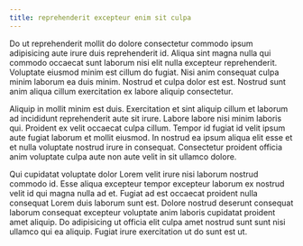 ```yaml
---
title: reprehenderit excepteur enim sit culpa
---
```


Do ut reprehenderit mollit do dolore consectetur commodo ipsum adipisicing aute irure duis reprehenderit id. Aliqua sint magna nulla qui commodo occaecat sunt laborum nisi elit nulla excepteur reprehenderit. Voluptate eiusmod minim est cillum do fugiat. Nisi anim consequat culpa minim laborum ea duis minim. Nostrud et culpa dolor est est. Nostrud sunt anim aliqua cillum exercitation ex labore aliquip consectetur.

Aliquip in mollit minim est duis. Exercitation et sint aliquip cillum et laborum ad incididunt reprehenderit aute sit irure. Labore labore nisi minim laboris qui. Proident ex velit occaecat culpa cillum. Tempor id fugiat id velit ipsum aute fugiat laborum et mollit eiusmod. In nostrud ea ipsum aliqua elit esse et et nulla voluptate nostrud irure in consequat. Consectetur proident officia anim voluptate culpa aute non aute velit in sit ullamco dolore.

Qui cupidatat voluptate dolor Lorem velit irure nisi laborum nostrud commodo id. Esse aliqua excepteur tempor excepteur laborum ex nostrud velit id qui magna nulla ad et. Fugiat ad est occaecat proident nulla consequat Lorem duis laborum sunt est. Dolore nostrud deserunt consequat laborum consequat excepteur voluptate anim laboris cupidatat proident amet aliquip. Do adipisicing ut officia elit culpa amet nostrud sunt sunt nisi ullamco qui ea aliquip. Fugiat irure exercitation ut do sunt est ut.